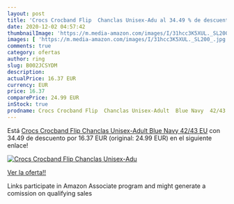```yaml
---
layout: post
title: 'Crocs Crocband Flip  Chanclas Unisex-Adu al 34.49 % de descuento'
date: 2020-12-02 04:57:42
thumbnailImage: 'https://m.media-amazon.com/images/I/31hcc3K5XUL._SL200_.jpg'
images: [ 'https://m.media-amazon.com/images/I/31hcc3K5XUL._SL200_.jpg' ]
comments: true
category: ofertas
author: ring
slug: B002JCSYDM
description:
actualPrice: 16.37 EUR
currency: EUR
price: 16.37
comparePrice: 24.99 EUR
inStock: true
prodname: Crocs Crocband Flip  Chanclas Unisex-Adult  Blue Navy  42/43 EU
---
```


Está [Crocs Crocband Flip  Chanclas Unisex-Adult  Blue Navy  42/43 EU](https://www.amazon.es/dp/B002JCSYDM/?tag=tolees-21) con 34.49 de descuento por 16.37 EUR (original: 24.99 EUR) en el siguiente enlace!

[![Crocs Crocband Flip  Chanclas Unisex-Adu](https://m.media-amazon.com/images/I/31hcc3K5XUL._SL200_.jpg)](https://www.amazon.es/dp/B002JCSYDM/?tag=tolees-21)

[Ver la oferta!!](https://www.amazon.es/dp/B002JCSYDM/?tag=tolees-21)

Links participate in Amazon Associate program and might generate a comission on qualifying sales


